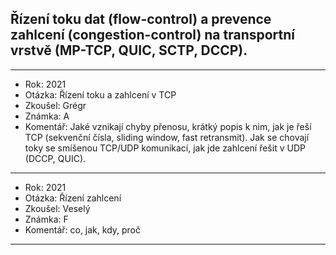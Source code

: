 ## Řízení toku dat (flow-control) a prevence zahlcení (congestion-control) na transportní vrstvě (MP-TCP, QUIC, SCTP, DCCP).

----------------------------------------

- Rok: 2021
- Otázka: Řízení toku a zahlcení v TCP
- Zkoušel: Grégr
- Známka: A
- Komentář: Jaké vznikají chyby přenosu, krátký popis k nim, jak je řeší TCP (sekvenční čísla, sliding window, fast retransmit). Jak se chovají toky se smíšenou TCP/UDP komunikací, jak jde zahlcení řešit v UDP (DCCP, QUIC).

----------------------------------------

- Rok: 2021
- Otázka: Řízení zahlcení
- Zkoušel: Veselý
- Známka: F
- Komentář: co, jak, kdy, proč

----------------------------------------
